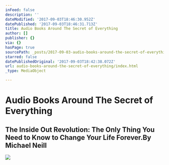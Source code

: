```yaml
---
inFeed: false
description: ''
dateModified: '2017-09-03T18:46:30.952Z'
datePublished: '2017-09-03T18:46:31.713Z'
title: Audio Books Around The Secret of Everything
author: []
publisher: {}
via: {}
hasPage: true
sourcePath: _posts/2017-09-03-audio-books-around-the-secret-of-everything.md
starred: false
datePublishedOriginal: '2017-09-03T18:42:38.072Z'
url: audio-books-around-the-secret-of-everything/index.html
_type: MediaObject

---
```

# Audio Books Around The Secret of Everything

## The Inside Out Revolution: The Only Thing You Need to Know to Change Your Life Forever.By Michael Neill
![](https://the-grid-user-content.s3-us-west-2.amazonaws.com/4d62b5fe-36d4-4a36-8cf6-704f2f51ad5d.jpg)